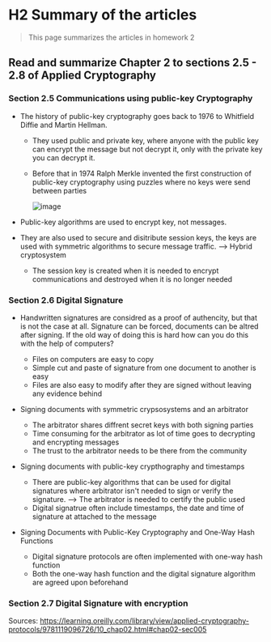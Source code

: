# H2 Summary of the articles 

>This page summarizes the articles in homework 2

## Read and summarize Chapter 2 to sections 2.5 - 2.8 of Applied Cryptography

### Section 2.5 Communications using public-key Cryptography

* The history of public-key cryptography goes back to 1976 to Whitfield Diffie and Martin Hellman.
  * They used public and private key, where anyone with the public key can encrypt the message but not decrypt it, only with the private key you can decrypt it.
  * Before that in 1974 Ralph Merkle invented the first construction of public-key cryptography using puzzles where no keys were send between parties
    
    ![image](https://github.com/user-attachments/assets/ca8c20af-b2a7-4d6b-8b1b-d1082cc2a88e)

* Public-key algorithms are used to encrypt key, not messages.
* They are also used to secure and disitribute session keys, the keys are used with symmetric algorithms to secure message traffic.
   --> Hybrid cryptosystem
    * The session key is created when it is needed to encrypt communications and destroyed when it is no longer needed

### Section 2.6 Digital Signature

* Handwritten signatures are considred as a proof of authencity, but that is not the case at all. Signature can be forced, documents can be altred after signing. If the old way of doing this is hard how can you do this with the help of computers?
  * Files on computers are easy to copy
  * Simple cut and paste of signature from one document to another is easy
  * Files are also easy to modify after they are signed without leaving any evidence behind
 
* Signing documents with symmetric crypsosystems and an arbitrator
    * The arbitrator shares diffrent secret keys with both signing parties
    * Time consuming for the arbitrator as lot of time goes to decrypting and encrypting messages
    * The trust to the arbitrator needs to be there from the community
          
* Signing documents with public-key crypthography and timestamps
  * There are public-key algorithms that can be used for digital signatures where arbitrator isn't needed to sign or   verify the signature. --> The arbitrator is needed to certify the public used 
   * Digital signatrue often include timestamps, the date and time of signature at attached to the message
       
* Signing Documents with Public-Key Cryptography and One-Way Hash Functions
  *  Digital signature protocols are often implemented with one-way hash function
  *  Both the one-way hash function and the digital signature algorithm are agreed upon beforehand
  
  

### Section 2.7 Digital Signature with encryption

Sources: https://learning.oreilly.com/library/view/applied-cryptography-protocols/9781119096726/10_chap02.html#chap02-sec005
